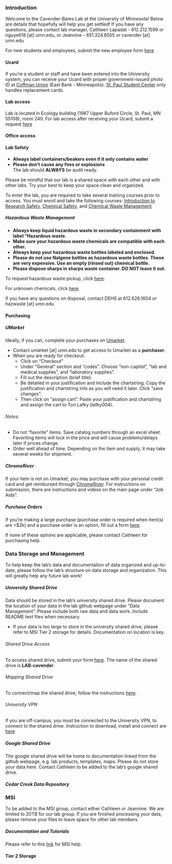 ### Introduction

Welcome to the Cavender-Bares Lab at the University of Minnesota! Below
are details that hopefully will help you get settled! If you have any
questions, please contact lab manager, Cathleen Lapadat - 612.212.1599
or nguye618 \[at\] umn.edu, or Jeannine - 651.324.8555 or cavender
\[at\] umn.edu

For new students and employees, submit the new employee form
[here](http://www.google.com/url?q=http%3A%2F%2Fz.umn.edu%2Fcbsnewhire&sa=D&sntz=1&usg=AFQjCNGFJYiNFyM-68swT_Hzcg-CVL-D6g)

#### Ucard

If you’re a student or staff and have been entered into the University
system, you can receive your Ucard with proper government-issued photo
ID at [Coffman
Union](https://sua.umn.edu/visit/locations/coffman-memorial-union) (East
Bank - Minneapolis). [St. Paul Student
Center](https://sua.umn.edu/visit/locations/st-paul-student-center) only
handles replacement cards.

#### Lab access

Lab is located in Ecology building (1987 Upper Buford Circle, St. Paul,
MN 55108), room 240. For lab access after receiving your Ucard, submit a
request
[here](https://www.google.com/url?q=https%3A%2F%2Fsites.google.com%2Fa%2Fumn.edu%2Fbti-administrative-resources%2Ffacilities%2Fkey-u-card-access-requests&sa=D&sntz=1&usg=AFQjCNEyBZ8PWTdQsgvy7-05pGYYko9pTQ)

#### Office access

#### Lab Safety

-   **Always label containers/beakers even if it only contains water**  
-   **Please don’t cause any fires or explosions**  
    The lab should **ALWAYS** be audit ready.

Please be mindful that our lab is a shared space with each other and
with other labs. Try your best to keep your space clean and organized.

To enter the lab, you are required to take several training courses
prior to access. You must enroll and take the following courses:
[Introduction to Research
Safety](https://training.umn.edu/courses/10466), [Chemical
Safety](https://training.umn.edu/courses/10463), and [Chemical Waste
Management](https://training.umn.edu/courses/10462)

##### Hazardous Waste Management

-   **Always keep liquid hazardous waste in secondary containment with
    label “Hazardous waste.**  
-   **Make sure your hazardous waste chemicals are compatible with each
    other.**  
-   **Always keep your hazardous waste bottles labeled and enclosed.**  
-   **Please do not use Nalgene bottles as hazardous waste bottles.
    These are very expensive. Use an empty (rinsed out) chemical
    bottle.**  
-   **Please dispose sharps in sharps waste container. DO NOT leave it
    out.**

To request hazardous waste pickup, click
[here](https://www.dehs-tools.umn.edu/Chematix/).

For unknown chemicals, click
[here](https://umn.qualtrics.com/jfe/form/SV_bNmLGIP7q4nBgep).

If you have any questions on disposal, contact DEHS at 612.626.1604 or
hazwaste \[at\] umn.edu

#### Purchasing

##### UMarket

Ideally, if you can, complete your purchases on
[Umarket](https://www.myu.umn.edu/psp/psprd/EMPLOYEE/EMPL/h/?tab=DEFAULT#/tab_UM_FS_PURCHASING).

-   Contact umarket \[at\] umn.edu to get access to Umarket as a
    **purchaser**.
-   When you are ready for checkout:
    -   Click on “Checkout”
    -   Under “General” section and “codes”. Choose “non-capitol”, “lab
        and medical supplies”, and “laboratory supplies”.
    -   Fill out the description (brief title).
    -   Be detailed in your justification and include the chartstring.
        Copy the justification and chartstring info as you will need it
        later. Click “save changes”.
    -   Then click on “assign cart”. Paste your justification and
        chartstring and assign the cart to Tori Lafky (lafky004).

###### Notes:

-   Do not “favorite” items. Save catalog numbers through an excel
    sheet. Favoriting items will lock in the price and will cause
    problems/delays later if prices change.
-   Order well ahead of time. Depending on the item and supply, it may
    take several weeks for shipment.

##### ChromeRiver

If your item is not on Umarket, you may purchase with your personal
credit card and get reimbursed through
[ChromeRiver](https://www.myu.umn.edu/psp/psprd/EMPLOYEE/EMPL/s/WEBLIB_IS_AW.ISCRIPT1.FieldFormula.IScript_AssemblePage?AWGroupID=UM_TRAVELING_ON_U_BUSINESS_DEV&AWPageID=UM_TRAVELING_ON_U_BUSINESS_DEV&AWObjName=UM_TRAVELING_ON_U_BUS_LPG).
For instructions on submission, there are instructions and videos on the
main page under “Job Aids”.

##### Purchase Orders

If you’re making a large purchase (purchase order is required when
item(s) are &gt;$2k) and a purchase order is an option, fill out a form
[here](https://docs.google.com/forms/d/e/1FAIpQLScz4NuifjoXXULS01ub-0urzSKaAVH_3qJcFSr9kxFBUpoUvQ/viewform).

If none of these options are applicable, please contact Cathleen for
purchasing help.

### Data Storage and Management

To help keep the lab’s data and documentation of data organized and
up-to-date, please follow the lab’s structure on data storage and
organization. This will greatly help any future lab work!

##### University Shared Drive

Data should be stored in the lab’s university shared drive. Please
document the location of your data in the lab github webpage under “Data
Management”. Please include both raw data and data work. Include README
text files when necessary.  
+ If your data is too large to store in the university shared drive,
please refer to MSI Tier 2 storage for details. Documentation on
location is key.

###### Shared Drive Access

To access shared drive, submit your form
[here](https://tdx.umn.edu/TDClient/31/Portal/Requests/TicketRequests/NewForm?ID=lb9XDMjE6cY_&RequestorType=Service).
The name of the shared drive is **LAB-cavender**.

###### Mapping Shared Drive

To connect/map the shared drive, follow the instructions
[here](https://it.umn.edu/services-technologies/how-tos/connect-shared-drive-or-network-folder).

###### University VPN

If you are off-campus, you must be connected to the University VPN, to
connect to the shared drive. Instruction to download, install and
connect are
[here](https://it.umn.edu/services-technologies/virtual-private-network-vpn)

##### Google Shared Drive

The google shared drive will be home to documentation linked from the
github webpage, e.g. lab products, templates, maps. Please do not store
your data here. Contact Cathleen to be added to the lab’s google shared
drive.

##### Cedar Creek Data Repository

### MSI

To be added to the MSI group, contact either Cathleen or Jeannine. We
are limited to 20TB for our lab group. If you are finished processing
your data, please remove your files to leave space for other lab
members.

##### Documentation and Tutorials

Please refer to this [link](https://www.msi.umn.edu/help-documentation)
for MSI help.

#### Tier 2 Storage
